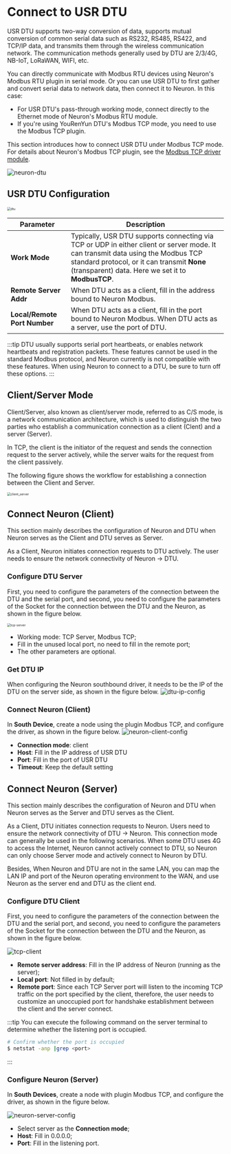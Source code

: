 # Connect to USR DTU

USR DTU supports two-way conversion of data, supports mutual conversion of common serial data such as RS232, RS485, RS422, and TCP/IP data, and transmits them through the wireless communication network. The communication methods generally used by DTU are 2/3/4G, NB-IoT, LoRaWAN, WIFI, etc.

You can directly communicate with Modbus RTU devices using Neuron's Modbus RTU plugin in serial mode. Or you can use USR DTU to first gather and convert serial data to network data, then connect it to Neuron. In this case:

- For USR DTU's pass-through working mode, connect directly to the Ethernet mode of Neuron's Modbus RTU module. 
- If you're using YouRenYun DTU's Modbus TCP mode, you need to use the Modbus TCP plugin.

This section introduces how to connect USR DTU under Modbus TCP mode. For details about Neuron's Modbus TCP plugin, see the  [Modbus TCP driver module](../../../modbus-tcp/modbus-tcp.md).

![neuron-dtu](./assets/neuron-dtu.png)

## USR DTU Configuration
<img src="./assets/dtu_en.png" alt="dtu" style="zoom:50%;" />

| Parameter                 | Description              |
| -------------------- | ------------------------------------------------------- |
| **Work Mode** | Typically, USR DTU supports connecting via TCP or UDP in either client or server mode. It can transmit data using the Modbus TCP standard protocol, or it can transmit **None** (transparent) data. Here we set it to **ModbusTCP**. |
| **Remote Server Addr** | When DTU acts as a client, fill in the address bound to Neuron Modbus.|
| **Local/Remote Port Number** | When DTU acts as a client, fill in the port bound to Neuron Modbus. When DTU acts as a server, use the port of DTU.|

:::tip
DTU usually supports serial port heartbeats, or enables network heartbeats and registration packets. These features cannot be used in the standard Modbus protocol, and Neuron currently is not compatible with these features. When using Neuron to connect to a DTU, be sure to turn off these options.
:::

## Client/Server Mode

Client/Server, also known as client/server mode, referred to as C/S mode, is a network communication architecture, which is used to distinguish the two parties who establish a communication connection as a client (Clent) and a server (Server).

In TCP, the client is the initiator of the request and sends the connection request to the server actively, while the server waits for the request from the client passively.

The following figure shows the workflow for establishing a connection between the Client and Server.

<img src="./assets/client_server.png" alt="client_server" style="zoom:50%;" />

## Connect Neuron (Client)

This section mainly describes the configuration of Neuron and DTU when Neuron serves as the Client and DTU serves as Server.

As a Client, Neuron initiates connection requests to DTU actively. The user needs to ensure the network connectivity of Neuron -> DTU.

### Configure DTU Server

First, you need to configure the parameters of the connection between the DTU and the serial port, and second, you need to configure the parameters of the Socket for the connection between the DTU and the Neuron, as shown in the figure below.

<img src="./assets/tcp-server.png" alt="tcp-server" style="zoom:50%;" />

* Working mode: TCP Server, Modbus TCP;
* Fill in the unused local port, no need to fill in the remote port;
* The other parameters are optional.

### Get DTU IP

When configuring the Neuron southbound driver, it needs to be the IP of the DTU on the server side, as shown in the figure below.
![dtu-ip-config](./assets/dtu-ip-config.png)

### Connect Neuron (Client)

In **South Device**, create a node using the plugin Modbus TCP, and configure the driver, as shown in the figure below.
![neuron-client-config](./assets/neuron-client-config.png)

* **Connection mode**: client
* **Host**: Fill in the IP address of USR DTU
* **Port**: Fill in the port of USR DTU
* **Timeout**: Keep the default setting

## Connect Neuron (Server)

This section mainly describes the configuration of Neuron and DTU when Neuron serves as the Server and DTU serves as the Client.

As a Client, DTU initiates connection requests to Neuron. Users need to ensure the network connectivity of DTU -> Neuron. This connection mode can generally be used in the following scenarios. When some DTU uses 4G to access the Internet, Neuron cannot actively connect to DTU, so Neuron can only choose Server mode and actively connect to Neuron by DTU.

Besides, When Neuron and DTU are not in the same LAN, you can map the LAN IP and port of the Neuron operating environment to the WAN, and use Neuron as the server end and DTU as the client end. 

### Configure DTU Client

First, you need to configure the parameters of the connection between the DTU and the serial port, and second, you need to configure the parameters of the Socket for the connection between the DTU and the Neuron, as shown in the figure below.

![tcp-client](./assets/tcp-client.png)

* **Remote server address**: Fill in the IP address of Neuron (running as the server);
* **Local port**: Not filled in by default;
* **Remote port**: Since each TCP Server port will listen to the incoming TCP traffic on the port specified by the client, therefore, the user needs to customize an unoccupied port for handshake establishment between the client and the server connect.

:::tip
You can execute the following command on the server terminal to determine whether the listening port is occupied.

```bash
# Confirm whether the port is occupied
$ netstat -anp |grep <port>
```
:::

### Configure Neuron (Server)

In **South Devices**, create a node with plugin Modbus TCP, and configure the driver, as shown in the figure below.

![neuron-server-config](./assets/neuron-server-config.png)

* Select server as the **Connection mode**;
* **Host**: Fill in 0.0.0.0;
* **Port**: Fill in the listening port.


